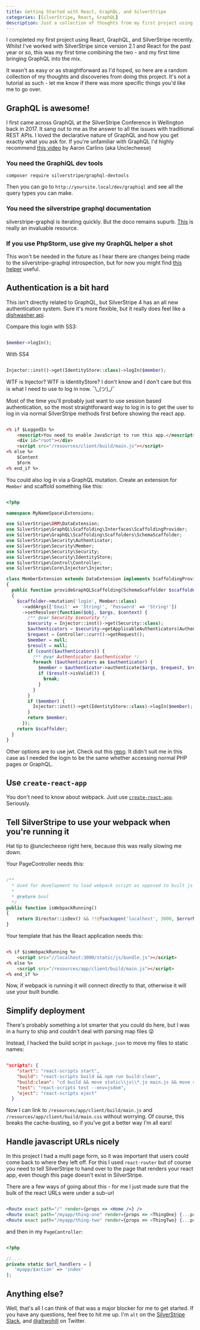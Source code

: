 ```yaml
---
title: Getting Started with React, GraphQL, and SilverStripe
categories: [SilverStripe, React, GraphQL]
description: Just a collection of thoughts from my first project using these technologies
---
```


I completed my first project using React, GraphQL, and SilverStripe recently. Whilst I've worked with SilverStripe since version 2.1 and React for the past year or so, this was my first time combining the two - and my first time bringing GraphQL into the mix.

It wasn't as easy or as straightforward as I'd hoped, so here are a random collection of my thoughts and discoveries from doing this project. It's not a tutorial as such - let me know if there was more specific things you'd like me to go over.

## GraphQL is awesome! ##

I first came across GraphQL at the SilverStripe Conference in Wellington back in 2017. It sang out to me as the answer to all the issues with traditional REST APIs. I loved the declarative nature of GraphQL and how you get exactly what you ask for. If you're unfamiliar with GraphQL I'd highly recommend [this video](https://vimeo.com/206492203) by Aaron Carlino (aka Unclecheese)

### You need the GraphiQL dev tools ###

```composer require silverstripe/graphql-devtools```

Then you can go to `http://yoursite.local/dev/graphiql` and see all the query types you can make.

### You need the silverstripe graphql documentation ###

silverstripe-graphql is iterating quickly. But the doco remains supurb. [This](https://github.com/silverstripe/silverstripe-graphql/blob/2/README.md) is really an invaluable resource.

### If you use PhpStorm, use give my GraphQL helper a shot ###

This won't be needed in the future as I hear there are changes being made to the silverstripe-graphql introspection, but for now you might find [this helper](https://github.com/twohill/silverstripe-phpstorm-graphql) useful.

## Authentication is a bit hard ##

This isn't directly related to GraphQL, but SilverStripe 4 has an all new authentication system. Sure it's more flexible, but it really does feel like a [dishwasher api](https://www.silverstripe.org/blog/cutting-through-the-noise-why-silverstripe-4-will-use-reactjs/#Diswashers_have_terrible_APIs_33).

Compare this login with SS3:

```php

$member->logIn();

```

With SS4
```php

Injector::inst()->get(IdentityStore::class)->logIn($member);

```

WTF is Injector? WTF is IdentityStore? I don't know and I don't care but this is what I need to use to log in now. ¯\\\_(ツ)\_/¯

Most of the time you'll probably just want to use session based authentication, so the most straightforward way to log in is to get the user to log in via normal SilverStripe methods first before showing the react app.

```html

<% if $LoggedIn %>
    <noscript>You need to enable JavaScript to run this app.</noscript>
    <div id="root"></div>
    <script src="/resources/client/build/main.js"></script>
<% else %>
    $Content
    $Form
<% end_if %>

```

You could also log in via a GraphQL mutation. Create an extension for `Member` and scaffold something like this:

```php

<?php

namespace MyNameSpace\Extensions;

use SilverStripe\ORM\DataExtension;
use SilverStripe\GraphQL\Scaffolding\Interfaces\ScaffoldingProvider;
use SilverStripe\GraphQL\Scaffolding\Scaffolders\SchemaScaffolder;
use SilverStripe\Security\Authenticator;
use SilverStripe\Security\Member;
use SilverStripe\Security\Security;
use SilverStripe\Security\IdentityStore;
use SilverStripe\Control\Controller;
use SilverStripe\Core\Injector\Injector;

class MemberExtension extends DataExtension implements ScaffoldingProvider
{
  public function provideGraphQLScaffolding(SchemaScaffolder $scaffolder)
  {
    $scaffolder->mutation('login', Member::class)
      ->addArgs(['Email' => 'String!', 'Password' => 'String!'])
      ->setResolver(function($obj, $args, $context) {
        /** @var Security $security */
        $security = Injector::inst()->get(Security::class);
        $authenticators = $security->getApplicableAuthenticators(Authenticator::LOGIN);
        $request = Controller::curr()->getRequest();
        $member = null;
        $result = null;
        if (count($authenticators)) {
          /** @var Authenticator $authenticator */
          foreach ($authenticators as $authenticator) {
            $member = $authenticator->authenticate($args, $request, $result);
            if ($result->isValid()) {
              break;
            }
          }
        }
        if ($member) {
          Injector::inst()->get(IdentityStore::class)->logIn($member);
        }
        return $member;
      });
    return $scaffolder;
  }
}

```

Other options are to use jwt. Check out this [repo](https://github.com/Firesphere/silverstripe-graphql-jwt). It didn't suit me in this case as I needed the login to be the same whether accessing normal PHP pages or GraphQL.

## Use `create-react-app` ##

You don't need to know about webpack. Just use [`create-react-app`](https://github.com/facebook/create-react-app). Seriously.

## Tell SilverStripe to use your webpack when you're running it ##

Hat tip to @unclecheese right here, because this was really slowing me down.

Your PageController needs this:

```php

/**
  * Used for development to load webpack script as opposed to built js
  *
  * @return bool
  */
public function isWebpackRunning()
{
    return Director::isDev() && !!@fsockopen('localhost', 3000, $errorNumber, $errorMsg, 2);
}

```

Your template that has the React application needs this:

```html

<% if $isWebpackRunning %>
    <script src="//localhost:3000/static/js/bundle.js"></script>
<% else %>
    <script src="/resources/app/client/build/main.js"></script>
<% end_if %>

```

Now, if webpack is running it will connect directly to that, otherwise it will use your built bundle.

## Simplify deployment ##

There's probably something a lot smarter that you could do here, but I was in a hurry to ship and couldn't deal with parsing map files 😜

Instead, I hacked the build script in `package.json` to move my files to static names:

```json

"scripts": {
    "start": "react-scripts start",
    "build": "react-scripts build && npm run build:clean",
    "build:clean": "cd build && move static\\js\\*.js main.js && move static\\css\\*.css main.css && rmdir /s /q static",
    "test": "react-scripts test --env=jsdom",
    "eject": "react-scripts eject"
  }

```
Now I can link to `/resources/app/client/build/main.js` and `/resources/app/client/build/main.css` without worrying. Of course, this breaks the cache-busting, so if you've got a better way I'm all ears!

## Handle javascript URLs nicely ##

In this project I had a multi page form, so it was important that users could come back to where they left off. For this I used `react-router` but of course you
need to tell SilverStripe to hand over to the page that renders your react app, even though this page doesn't exist in SilverStripe.

There are a few ways of going about this - for me I just made sure that the bulk of the react URLs were under a sub-url

```jsx

<Route exact path="/" render={props => <Home />} />
<Route exact path="/myapp/thing-one" render={props => <ThingOne} {...props}/>}/>
<Route exact path="/myapp/thing-two" render={props => <ThingTwo} {...props}/>}/>

```

and then in my `PageController`:

```php

<?php

//....
private static $url_handlers = [
   'myapp/$action' => 'index'
];

```

## Anything else? ##

Well, that's all I can think of that was a major blocker for me to get started. If you have any questions, feel free to hit me up. I'm `alt` on the [SilverStripe Slack](https://www.silverstripe.org/community/slack-signup), and [@altwohill](https://twitter.com/altwohill) on Twitter.